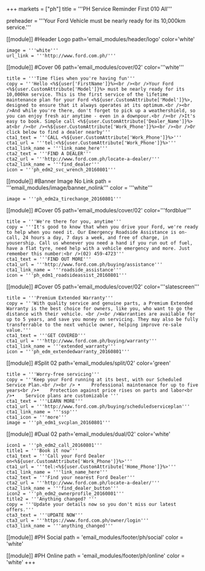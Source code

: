 +++
markets = ["ph"]
title = '''PH Service Reminder First 010 All'''

preheader = '''Your Ford Vehicle must be nearly ready for its 10,000km service.'''

[[module]] #Header Logo
path='email_modules/header/logo'
color='white'

	image = '''white'''
	url_link = '''http://www.ford.com.ph/'''

[[module]] #Cover 06
path='email_modules/cover/02'
color='''white'''

	title = '''Time flies when you're having fun'''
	copy = '''Hello <%${user['FirstName']}%><br /><br />Your Ford <%${user.CustomAttribute['Model']}%> must be nearly ready for its 10,000km service. This is the first service of the lifetime maintenance plan for your Ford <%${user.CustomAttribute['Model']}%>, designed to ensure that it always operates at its optimum.<br /><br />And while you're there, don't forget to pick up a weathershield, so you can enjoy fresh air anytime - even in a downpour.<br /><br />It's easy to book. Simple call <%${user.CustomAttribute['Dealer_Name']}%> at<br /><br /><%${user.CustomAttribute['Work_Phone']}%><br /><br />Or click below to find a dealer nearby'''
	cta1_text = '''CALL <%${user.CustomAttribute['Work_Phone']}%>'''
	cta1_url = '''tel:<%${user.CustomAttribute['Work_Phone']}%>'''
	cta1_link_name = '''link_name_here'''
	cta2_text = '''FIND A DEALER'''
	cta2_url = '''http://www.ford.com.ph/locate-a-dealer/'''
	cta2_link_name = '''find_dealer'''
	icon = '''ph_edm2_svc_wrench_20160801'''

[[module]] #Banner Image No Link
path = '''email_modules/image/banner_nolink'''
color = '''white'''

	image = '''ph_edm2a_tirechange_20160801'''

[[module]] #Cover 05
path='email_modules/cover/02'
color='''fordblue'''

	title = '''We're there for you, anytime'''
	copy = '''It's good to know that when you drive your Ford, we're ready to help when you need it. Our Emergency Roadside Assistance is on-call, 24 hours a day, 7 days a week, and free of charge, in yousership. Call us whenever you need a hand if you run out of fuel, have a flat tyre, need help with a vehicle emergency and more. Just remember this number:<br />(02) 459-4723'''
	cta1_text = '''FIND OUT MORE'''
	cta1_url = '''http://www.ford.com.ph/buying/assistance'''
	cta1_link_name = '''roadside_assistance'''
	icon = '''ph_edm1_roadsideassist_20160801'''

[[module]] #Cover 05
path='email_modules/cover/02'
color='''slatescreen'''

	title = '''Premium Extended Warranty'''
	copy = '''With quality service and genuine parts, a Premium Extended Warranty is the best choice for owners, like you, who want to go the distance with their vehicle. <br /><br />Warranties are available for up to 5 years, and save you money on servicing. They may also be fully transferrable to the next vehicle owner, helping improve re-sale value.'''
	cta1_text = '''GET COVERED'''
	cta1_url = '''http://www.ford.com.ph/buying/warranty'''
	cta1_link_name = '''extended_warranty'''
	icon = '''ph_edm_extendedwarranty_20160801'''

[[module]] #Split 02
path='email_modules/split/02'
color='green'

	title = '''Worry-free servicing'''
	copy = '''Keep your Ford running at its best, with our Scheduled Service Plan.<br /><br /> • 	Professional maintenance for up to five years<br />• 	Protection against price rises on parts and labor<br />• 	Service plans are customizable '''
	cta1_text = '''LEARN MORE'''
	cta1_url = '''http://www.ford.com.ph/buying/scheduledserviceplan'''
	cta1_link_name = '''ssp'''
	cta1_icon = '''more'''
	image = '''ph_edm1_svcplan_20160801'''

[[module]] #Dual 02
path='email_modules/dual/02'
color='white'

	icon1 = '''ph_edm2_call_20160801'''
	title1 = '''Book it now'''
	cta1_text = '''Call your Ford Dealer on<%${user.CustomAttribute['Work_Phone']}%>'''
	cta1_url = '''tel:<%${user.CustomAttribute['Home_Phone']}%>'''
	cta1_link_name = '''link_name_here'''
	cta2_text = '''Find your nearest Ford Dealer'''
	cta2_url = '''http://www.ford.com.ph/locate-a-dealer/'''
	cta2_link_name = '''find_dealer_button'''
	icon2 = '''ph_edm2_ownerprofile_20160801'''
	title2 = '''Anything changed? '''
	copy = '''Update your details now so you don't miss our latest offers.'''
	cta3_text = '''UPDATE NOW'''
	cta3_url = '''https://www.ford.com.ph/owner/login'''
	cta3_link_name = '''anything_changed'''

[[module]] #PH Social
path = 'email_modules/footer/ph/social'
color = 'white'

[[module]] #PH Online
path = 'email_modules/footer/ph/online'
color = 'white'
+++
